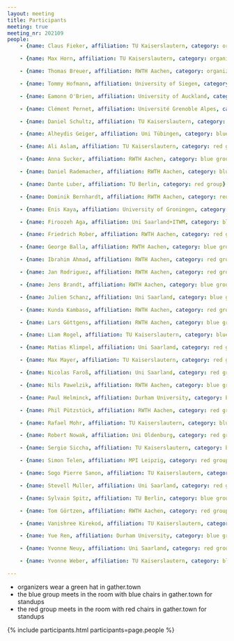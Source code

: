 ```yaml
---
layout: meeting
title: Participants
meeting: true
meeting_nr: 202109
people:
    - {name: Claus Fieker, affiliation: TU Kaiserslautern, category: organizer, github: fieker}

    - {name: Max Horn, affiliation: TU Kaiserslautern, category: organizer, github: fingolfin}

    - {name: Thomas Breuer, affiliation: RWTH Aachen, category: organizer, github: ThomasBreuer}

    - {name: Tommy Hofmann, affiliation: University of Siegen, category: organizer, github: thofma}

    - {name: Eamonn O'Brien, affiliation: University of Auckland, category: speaker}

    - {name: Clément Pernet, affiliation: Université Grenoble Alpes, category: speaker, github: ClementPernet}

    - {name: Daniel Schultz, affiliation: TU Kaiserslautern, category: instructor}

    - {name: Alheydis Geiger, affiliation: Uni Tübingen, category: blue group}

    - {name: Ali Aslam, affiliation: TU Kaiserslautern, category: red group}

    - {name: Anna Sucker, affiliation: RWTH Aachen, category: blue group}

    - {name: Daniel Rademacher, affiliation: RWTH Aachen, category: blue group}

    - {name: Dante Luber, affiliation: TU Berlin, category: red group}

    - {name: Dominik Bernhardt, affiliation: RWTH Aachen, category: red group}

    - {name: Enis Kaya, affiliation: University of Groningen, category: blue group}

    - {name: Firoozeh Aga, affiliation: Uni Saarland+ITWM, category: blue group}

    - {name: Friedrich Rober, affiliation: RWTH Aachen, category: red group}

    - {name: George Balla, affiliation: RWTH Aachen, category: blue group}

    - {name: Ibrahim Ahmad, affiliation: RWTH Aachen, category: red group}

    - {name: Jan Rodriguez, affiliation: RWTH Aachen, category: red group}

    - {name: Jens Brandt, affiliation: RWTH Aachen, category: blue group}

    - {name: Julien Schanz, affiliation: Uni Saarland, category: blue group}

    - {name: Kunda Kambaso, affiliation: RWTH Aachen, category: red group}

    - {name: Lars Göttgens, affiliation: RWTH Aachen, category: blue group}

    - {name: Liam Rogel, affiliation: TU Kaiserslautern, category: blue group}

    - {name: Matias Klimpel, affiliation: Uni Saarland, category: red group}

    - {name: Max Mayer, affiliation: TU Kaiserslautern, category: red group}

    - {name: Nicolas Faroß, affiliation: Uni Saarland, category: red group}

    - {name: Nils Pawelzik, affiliation: RWTH Aachen, category: blue group}

    - {name: Paul Helminck, affiliation: Durham University, category: blue group}

    - {name: Phil Pützstück, affiliation: RWTH Aachen, category: red group}

    - {name: Rafael Mohr, affiliation: TU Kaiserslautern, category: blue group}

    - {name: Robert Nowak, affiliation: Uni Oldenburg, category: red group}

    - {name: Sergio Siccha, affiliation: TU Kaiserslautern, category: blue group}

    - {name: Simon Telen, affiliation: MPI Leipzig, category: red group}

    - {name: Sogo Pierre Sanon, affiliation: TU Kaiserslautern, category: blue group}

    - {name: Stevell Muller, affiliation: Uni Saarland, category: red group}

    - {name: Sylvain Spitz, affiliation: TU Berlin, category: blue group}

    - {name: Tom Görtzen, affiliation: RWTH Aachen, category: red group}

    - {name: Vanishree Kirekod, affiliation: TU Kaiserslautern, category: red group}

    - {name: Yue Ren, affiliation: Durham University, category: blue group}

    - {name: Yvonne Neuy, affiliation: Uni Saarland, category: red group}

    - {name: Yvonne Weber, affiliation: TU Kaiserslautern, category: blue group}

---
```


- <span class="participants-organizer">organizers wear a green hat in gather.town</span>
- <span class="participants-blue-group">the blue group meets in the room with blue chairs in gather.town for standups</span>
- <span class="participants-red-group">the red group meets in the room with red chairs in gather.town for standups</span>

{% include participants.html participants=page.people %}

